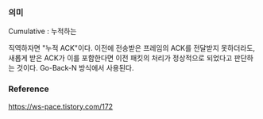 ### 의미
Cumulative : 누적하는

직역하자면 "누적 ACK"이다.
이전에 전송받은 프레임의 ACK를 전달받지 못하더라도, 새롭게 받은 ACK가 이를 포함한다면 이전 패킷의 처리가 정상적으로 되었다고 판단하는 것이다.
Go-Back-N 방식에서 사용된다.

### Reference
https://ws-pace.tistory.com/172